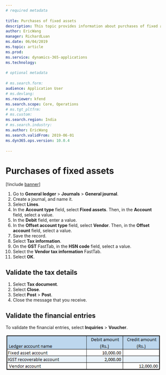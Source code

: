 ```yaml
---
# required metadata

title: Purchases of fixed assets
description: This topic provides information about purchases of fixed assets.
author: EricWang
manager: RichardLuan
ms.date: 06/04/2019
ms.topic: article
ms.prod: 
ms.service: dynamics-365-applications
ms.technology: 

# optional metadata

# ms.search.form: 
audience: Application User
# ms.devlang: 
ms.reviewer: kfend
ms.search.scope: Core, Operations
# ms.tgt_pltfrm: 
# ms.custom: 
ms.search.region: India
# ms.search.industry: 
ms.author: EricWang
ms.search.validFrom: 2019-06-01
ms.dyn365.ops.version: 10.0.4

---
```


# Purchases of fixed assets

[!include [banner](../includes/banner.md)]

1. Go to **General ledger** \> **Journals** \> **General journal**.
2. Create a journal, and name it.
3. Select **Lines**.
4. In the **Account type** field, select **Fixed assets**. Then, in the **Account** field, select a value.
5. In the **Debit** field, enter a value.
6. In the **Offset account type** field, select **Vendor**. Then, in the **Offset account** field, select a value.
7. Save the record.
8. Select **Tax information**.
9. On the **GST** FastTab, in the **HSN code** field, select a value.
10. Select the **Vendor tax information** FastTab.
11. Select **OK**.

## Validate the tax details

1. Select **Tax document**.
2. Select **Close**.
3. Select **Post** \> **Post**.
4. Close the message that you receive.

## Validate the financial entries

To validate the financial entries, select **Inquiries** \> **Voucher**.

![Example](media/Annotation-2019-05-16-110044.png)
